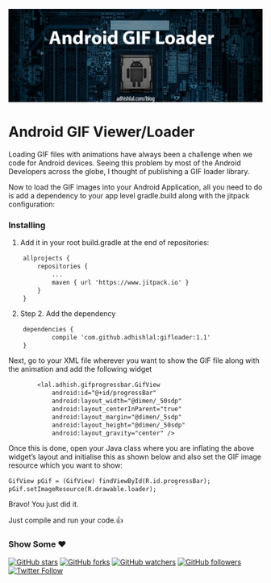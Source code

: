 ![Image](/adhishlal.png)

# Android GIF Viewer/Loader 
Loading GIF files with animations have always been a challenge when we code for Android devices. Seeing this problem by most of the Android Developers across the globe, I thought of publishing a GIF loader library.

Now to load the GIF images into your Android Application, all you need to do is add a dependency to your app level gradle.build along with the jitpack configuration:

### Installing

1) Add it in your root build.gradle at the end of repositories:
```
	allprojects {
		repositories {
			...
			maven { url 'https://www.jitpack.io' }
		}
	}
```

2) Step 2. Add the dependency
```
	dependencies {
	        compile 'com.github.adhishlal:gifloader:1.1'
	}
```
Next, go to your XML file wherever you want to show the GIF file along with the animation and add the following widget
```
        <lal.adhish.gifprogressbar.GifView
            android:id="@+id/progressBar"
            android:layout_width="@dimen/_50sdp"
            android:layout_centerInParent="true"
            android:layout_margin="@dimen/_5sdp"
            android:layout_height="@dimen/_50sdp"
            android:layout_gravity="center" />
```
Once this is done, open your Java class where you are inflating the above widget’s layout and initialise this as shown below and also set the GIF image resource which you want to show:
```
GifView pGif = (GifView) findViewById(R.id.progressBar);
pGif.setImageResource(R.drawable.loader);
```
Bravo! You just did it.

Just compile and run your code.:thumbsup:

### Show Some :heart:
[![GitHub stars](https://img.shields.io/github/stars/badges/shields.svg?style=social&label=Star)](https://github.com/adhishlal/GifLoader)
[![GitHub forks](https://img.shields.io/github/forks/badges/shields.svg?style=social&label=Fork)](https://github.com/adhishlal/GifLoader/fork)
[![GitHub watchers](https://img.shields.io/github/watchers/badges/shields.svg?style=social&label=Watch)](https://github.com/adhishlal/GifLoader) 
[![GitHub followers](https://img.shields.io/github/followers/espadrine.svg?style=social&label=Follow)](https://github.com/adhishlal/)
[![Twitter Follow](https://img.shields.io/twitter/follow/espadrine.svg?style=social&label=Follow)](https://twitter.com/er_adhish)
